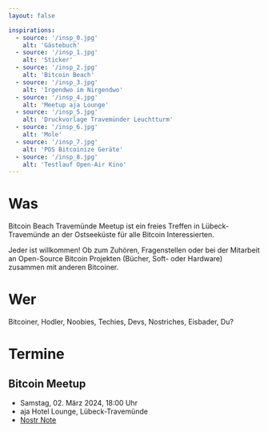 ```yaml
---
layout: false

inspirations:
  - source: '/insp_0.jpg'
    alt: 'Gästebuch'
  - source: '/insp_1.jpg'
    alt: 'Sticker'
  - source: '/insp_2.jpg'
    alt: 'Bitcoin Beach'
  - source: '/insp_3.jpg'
    alt: 'Irgendwo im Nirgendwo'
  - source: '/insp_4.jpg'
    alt: 'Meetup aja Lounge'
  - source: '/insp_5.jpg'
    alt: 'Druckvorlage Travemünder Leuchtturm'
  - source: '/insp_6.jpg'
    alt: 'Mole'
  - source: '/insp_7.jpg'
    alt: 'POS Bitcoinize Geräte'
  - source: '/insp_8.jpg'
    alt: 'Testlauf Open-Air Kino'
---
```


# Was

Bitcoin Beach Travemünde Meetup ist ein freies Treffen in Lübeck-Travemünde an der Ostseeküste für alle Bitcoin Interessierten.

Jeder ist willkommen! Ob zum Zuhören, Fragenstellen oder bei der Mitarbeit an Open-Source Bitcoin Projekten (Bücher, Soft- oder Hardware) zusammen mit anderen Bitcoiner.

# Wer

Bitcoiner, Hodler, Noobies, Techies, Devs, Nostriches, Eisbader, Du?

# Termine

## Bitcoin Meetup

- Samstag, 02. März 2024, 18:00 Uhr
- aja Hotel Lounge, Lübeck-Travemünde
- [Nostr Note](https://primal.net/e/note16tkdwk7dlks9h5cgxp420ea2knlu72064fd23200xq0tyhsa9kestx68qp)
